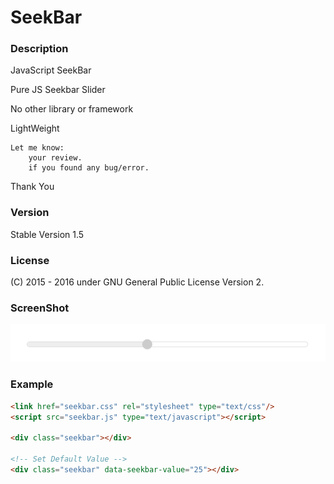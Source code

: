 # SeekBar

### Description
JavaScript SeekBar

Pure JS Seekbar Slider

No other library or framework

LightWeight

    Let me know:
        your review.
        if you found any bug/error.

Thank You

### Version 
Stable Version 1.5

### License
(C) 2015 - 2016
under GNU General Public License Version 2.

### ScreenShot
![Alt text](SCREENSHOT.png?raw=true "ScreenShot")

### Example
```html
<link href="seekbar.css" rel="stylesheet" type="text/css"/>
<script src="seekbar.js" type="text/javascript"></script>

<div class="seekbar"></div>

<!-- Set Default Value -->
<div class="seekbar" data-seekbar-value="25"></div>
```